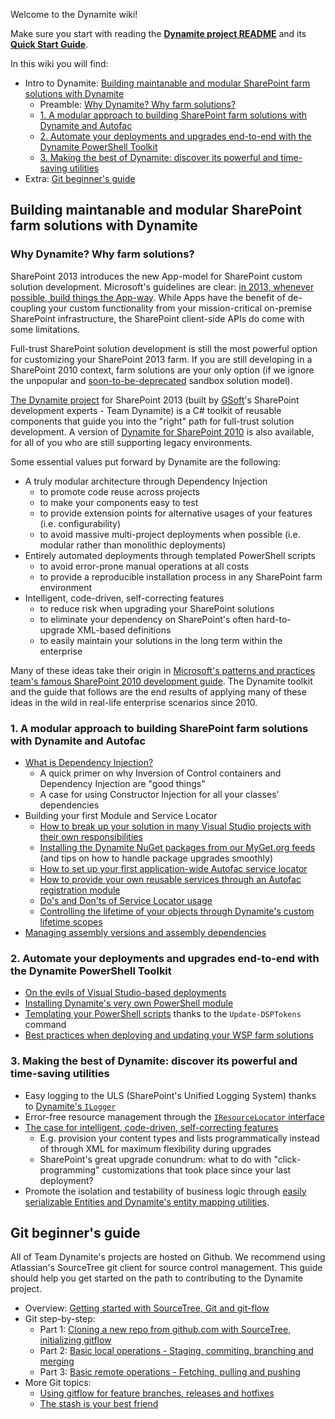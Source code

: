 Welcome to the Dynamite wiki!

Make sure you start with reading the **[Dynamite project README](https://github.com/GSoft-SharePoint/Dynamite)** and its **[Quick Start Guide](https://github.com/GSoft-SharePoint/Dynamite#quick-start-guide)**.

In this wiki you will find:

* Intro to Dynamite: [Building maintanable and modular SharePoint farm solutions with Dynamite](#building-maintanable-and-modular-sharepoint-farm-solutions-with-dynamite)
    * Preamble: [Why Dynamite? Why farm solutions?](#why-dynamite-why-farm-solutions)
    * [1. A modular approach to building SharePoint farm solutions with Dynamite and Autofac](#1-a-modular-approach-to-building-sharepoint-farm-solutions-with-dynamite-and-autofac)
    * [2. Automate your deployments and upgrades end-to-end with the Dynamite PowerShell Toolkit](#2-automate-your-deployments-and-upgrades-end-to-end-with-the-dynamite-powershell-toolkit)
    * [3. Making the best of Dynamite: discover its powerful and time-saving utilities](#3-making-the-best-of-dynamite-discover-its-powerful-and-time-saving-utilities)
* Extra: [Git beginner's guide](#git-beginners-guide)

## Building maintanable and modular SharePoint farm solutions with Dynamite

### Why Dynamite? Why farm solutions?
SharePoint 2013 introduces the new App-model for SharePoint custom solution development. Microsoft's guidelines are clear: [in 2013, whenever possible, build things the App-way](http://msdn.microsoft.com/en-us/library/office/jj163114(v=office.15).aspx). While Apps have the benefit of de-coupling your custom functionality from your mission-critical on-premise SharePoint infrastructure, the SharePoint client-side APIs do come with some limitations.

Full-trust SharePoint solution development is still the most powerful option for customizing your SharePoint 2013 farm. If you are still developing in a SharePoint 2010 context, farm solutions are your only option (if we ignore the unpopular and [soon-to-be-deprecated](http://blogs.msdn.com/b/sharepointdev/archive/2014/01/14/deprecation-of-custom-code-in-sandboxed-solutions.aspx) sandbox solution model).

[The Dynamite project](https://github.com/GSoft-SharePoint/Dynamite) for SharePoint 2013 (built by [GSoft](http://gsoft.com)'s SharePoint development experts - Team Dynamite) is a C# toolkit of reusable components that guide you into the "right" path for full-trust solution development. A version of [Dynamite for SharePoint 2010](https://github.com/GSoft-SharePoint/Dynamite-2010) is also available, for all of you who are still supporting legacy environments.

Some essential values put forward by Dynamite are the following:

* A truly modular architecture through Dependency Injection
    * to promote code reuse across projects
    * to make your components easy to test
    * to provide extension points for alternative usages of your features (i.e. configurability)
    * to avoid massive multi-project deployments when possible (i.e. modular rather than monolithic deployments)
* Entirely automated deployments through templated PowerShell scripts
    * to avoid error-prone manual operations at all costs
    * to provide a reproducible installation process in any SharePoint farm environment
* Intelligent, code-driven, self-correcting features
    * to reduce risk when upgrading your SharePoint solutions
    * to eliminate your dependency on SharePoint's often hard-to-upgrade XML-based definitions
    * to easily maintain your solutions in the long term within the enterprise

Many of these ideas take their origin in [Microsoft's patterns and practices team's famous SharePoint 2010 development guide](http://msdn.microsoft.com/en-us/library/ff770300.aspx). The Dynamite toolkit and the guide that follows are the end results of applying many of these ideas in the wild in real-life enterprise scenarios since 2010.

### 1. A modular approach to building SharePoint farm solutions with Dynamite and Autofac

* [What is Dependency Injection?](https://github.com/GSoft-SharePoint/Dynamite/wiki/What-is-Dependency-Injection%3F)
    * A quick primer on why Inversion of Control containers and Dependency Injection are "good things"
    * A case for using Constructor Injection for all your classes' dependencies
* Building your first Module and Service Locator
    * [How to break up your solution in many Visual Studio projects with their own responsibilities](https://github.com/GSoft-SharePoint/Dynamite/wiki/How-to-break-up-your-solution-in-many-Visual-Studio-projects-with-their-own-responsibilities)
    * [Installing the Dynamite NuGet packages from our MyGet.org feeds](https://github.com/GSoft-SharePoint/Dynamite/wiki/Installing-the-Dynamite-NuGet-packages-from-our-MyGet.org-feeds) (and tips on how to handle package upgrades smoothly)
    * [How to set up your first application-wide Autofac service locator](https://github.com/GSoft-SharePoint/Dynamite/wiki/How-to-set-up-your-first-application-wide-Autofac-service-locator)
    * [How to provide your own reusable services through an Autofac registration module](https://github.com/GSoft-SharePoint/Dynamite/wiki/How-to-provide-your-own-reusable-services-through-an-Autofac-registration-module)
    * [Do's and Don'ts of Service Locator usage](https://github.com/GSoft-SharePoint/Dynamite/wiki/Do's-and-Don'ts-of-Service-Locator-usage)
    * [Controlling the lifetime of your objects through Dynamite's custom lifetime scopes](https://github.com/GSoft-SharePoint/Dynamite/wiki/Controlling-the-lifetime-of-your-objects-through-Dynamite's-custom-lifetime-scopes)
* [Managing assembly versions and assembly dependencies](https://github.com/GSoft-SharePoint/Dynamite/wiki/Managing-assembly-versions-and-assembly-dependencies)
   
### 2. Automate your deployments and upgrades end-to-end with the Dynamite PowerShell Toolkit

* [On the evils of Visual Studio-based deployments](https://github.com/GSoft-SharePoint/Dynamite/wiki/On-the-evils-of-Visual-Studio-based-deployments)
* [Installing Dynamite's very own PowerShell module](https://github.com/GSoft-SharePoint/Dynamite/wiki/Installing-Dynamite's-very-own-PowerShell-module)
* [Templating your PowerShell scripts](https://github.com/GSoft-SharePoint/Dynamite/wiki/Templating-your-PowerShell-scripts) thanks to the ```Update-DSPTokens``` command
* [Best practices when deploying and updating your WSP farm solutions](https://github.com/GSoft-SharePoint/Dynamite/wiki/Best-practices-when-deploying-and-updating-your-WSP-farm-solutions)

### 3. Making the best of Dynamite: discover its powerful and time-saving utilities

* Easy logging to the ULS (SharePoint's Unified Logging System) thanks to [Dynamite's `ILogger`](https://github.com/GSoft-SharePoint/Dynamite#d-other-utilities-logging-and-globalization)
* Error-free resource management through the [`IResourceLocator` interface](https://github.com/GSoft-SharePoint/Dynamite#d-other-utilities-logging-and-globalization)
* [The case for intelligent, code-driven, self-correcting features](https://github.com/GSoft-SharePoint/Dynamite/wiki/The-case-for-intelligent,-code-driven,-self-correcting-features)
    * E.g. provision your content types and lists programmatically instead of through XML for maximum 
flexibility during upgrades
    * SharePoint's great upgrade conundrum: what to do with "click-programming" customizations that took place since your last deployment?
* Promote the isolation and testability of business logic through [easily serializable Entities and Dynamite's entity mapping utilities](https://github.com/GSoft-SharePoint/Dynamite#e-the-sharepoint-entity-binder-easy-mappings-from-entities-to-splistitems-and-back).


## Git beginner's guide

All of Team Dynamite's projects are hosted on Github. We recommend using Atlassian's SourceTree git client for source control management. This guide should help you get started on the path to contributing to the Dynamite project.

* Overview: [Getting started with SourceTree, Git and git-flow](https://github.com/GSoft-SharePoint/Dynamite/wiki/Getting-started-with-SourceTree,-Git-and-git-flow)
* Git step-by-step:
    * Part 1: [Cloning a new repo from github.com with SourceTree, initializing gitflow](https://github.com/GSoft-SharePoint/Dynamite/wiki/Git-step-by-step:-Part-1)
    * Part 2: [Basic local operations - Staging, commiting, branching and merging](https://github.com/GSoft-SharePoint/Dynamite/wiki/Git-step-by-step:-Part-2)
    * Part 3: [Basic remote operations - Fetching, pulling and pushing](https://github.com/GSoft-SharePoint/Dynamite/wiki/Git-step-by-step:-Part-3)
* More Git topics: 
    * [Using gitflow for feature branches, releases and hotfixes](http://danielkummer.github.io/git-flow-cheatsheet/)
    * [The stash is your best friend](https://git-scm.com/book/en/v1/Git-Tools-Stashing)